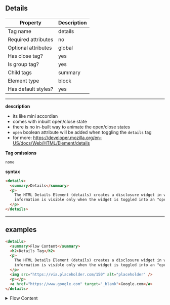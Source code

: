 ## Details

| Property            | Description |
| ------------------- | ----------- |
| Tag name            | details     |
| Required attributes | no          |
| Optional attributes | global      |
| Has close tag?      | yes         |
| Is group tag?       | yes         |
| Child tags          | summary     |
| Element type        | block       |
| Has default styles? | yes         |

---

**description**

- its like mini accordian
- comes with inbuilt open/close state
- there is no in-built way to animate the open/close states
- `open` boolean attribute will be added when toggling the `details` tag
- for more: https://developer.mozilla.org/en-US/docs/Web/HTML/Element/details

**Tag omissions**

```
none
```

**syntax**

```html
<details>
  <summary>Details</summary>
  <p>
    The HTML Details Element (details) creates a disclosure widget in which
    information is visible only when the widget is toggled into an "open" state.
  </p>
</details>
```

---

## examples

```html
<details>
  <summary>Flow Content</summary>
  <h2>Details Tag</h2>
  <p>
    The HTML Details Element (details) creates a disclosure widget in which
    information is visible only when the widget is toggled into an "open" state.
  </p>
  <img src="https://via.placeholder.com/150" alt="placeholder" />
  <p></p>
  <a href="https://www.google.com" target="_blank">Google.com</a>
</details>
```

<details>
  <summary>Flow Content</summary>
  <h2>Details Tag</h2>
  <p>
    The HTML Details Element (details) creates a disclosure widget in which
    information is visible only when the widget is toggled into an "open" state.
  </p>
  <img src="https://via.placeholder.com/150" alt="placeholder" />
  <p></p>
  <a href="https://www.google.com" target="_blank">Google.com</a>
</details>
